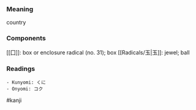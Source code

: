 ### Meaning

country

### Components

[[囗]]: box or enclosure radical (no. 31); box [[Radicals/玉|玉]]: jewel; ball

### Readings

```
- Kunyomi: くに
- Onyomi: コク
```

#kanji